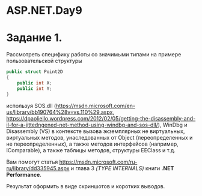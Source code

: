 # ASP.NET.Day9

# Задание 1.
Рассмотреть специфику работы со значимыми типами на примере пользовательской структуры 
```csharp
public struct Point2D
{
	public int X; 
	public int Y;
}
```
используя SOS.dll (https://msdn.microsoft.com/en-us/library/bb190764%28v=vs.110%29.aspx, https://dpaoliello.wordpress.com/2012/02/05/getting-the-disassembly-and-il-for-a-jittedngened-net-method-using-windbg-and-sos-dll/), WinDbg и Disassembly (VS) в контексте вызова экземплярных не виртуальных, виртуальных методов, унаследованных от Object (переопределенных и не переопределенных), а также методов интерфейсов (например, IComparable), а также таблицы методов, структуры EEClass и т.д.

Вам помогут статья https://msdn.microsoft.com/ru-ru/library/dd335945.aspx и глава 3 *(TYPE INTERNALS)* книги **.NET Performance**.

Результат оформить в виде скриншотов и коротких выводов. 
